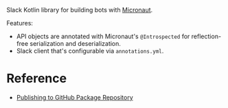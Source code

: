 Slack Kotlin library for building bots with [Micronaut](https://micronaut.io/).

Features:
* API objects are annotated with Micronaut's `@Introspected` for reflection-free serialization and deserialization.
* Slack client that's configurable via `annotations.yml`.

# Reference

* [Publishing to GitHub Package Repository](https://help.github.com/en/packages/using-github-packages-with-your-projects-ecosystem/configuring-gradle-for-use-with-github-packages)